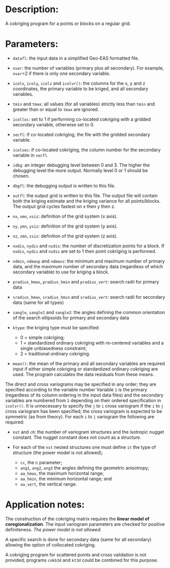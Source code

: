 # Description:

A cokriging program for a points or blocks on a regular grid.

# Parameters:

- `datafl`: the input data in a simplified Geo-EAS formatted file.

- `nvar`: the number of variables (primary plus all secondary).
For example, `nvar`=2 if there is only one secondary variable.

- `icolx`, `icoly`, `icolz` and `icolvr()`: the columns for the x, y and
z coordinates, the primary variable to be kriged, and all secondary variables.

- `tmin` and `tmax`: all values (for all variables) strictly less than `tmin`
and greater than or equal to `tmax` are ignored.

- `icolloc`: set to 1 if performing co-located cokriging with a gridded secondary
 variable, otherwise set to 0.

- `secfl`: if co-located cokriging, the file with
the gridded secondary variable.

- `icolsec`: if co-located cokriging, the column number for the secondary
variable in `secfl`.

- `idbg`: an integer debugging level between 0 and 3. The higher the
debugging level the more output. Normally level 0 or 1 should be chosen.

- `dbgfl`: the debugging output is written to this file.

- `outfl`: the output grid is written to this file. The output file will
contain both the kriging estimate and the kriging variance for all
points/blocks. The output grid cycles fastest on x then y then z.

- `nx`, `xmn`, `xsiz`: definition of the grid system (x axis).

- `ny`, `ymn`, `ysiz`: definition of the grid system (y axis).

- `nz`, `zmn`, `zsiz`: definition of the grid system (z axis).

- `nxdis`, `nydis` and `nzdis`: the number of discretization points for
a block. If `nxdis`, `nydis` and `nzdis` are set to 1 then point cokriging
is performed.

- `ndmin`, `ndmaxp` and `ndmaxs`: the minimum and maximum number of primary
data, and the maximum number of secondary data (regardless of which secondary
variable) to use for kriging a block.

- `pradius_hmax`, `pradius_hmin` and `pradius_vert`:
search radii for primary data

- `sradius_hmax`, `sradius_hmin` and `sradius_vert`:
search radii for secondary data (same for all types)

- `sangle`, `sangle1` and `sangle2`: the angles defining the common
orientation of the search ellipsoids for primary and secondary data

- `ktype`: the kriging type must be specified:
    - 0 = simple cokriging;
    - 1 = standardized ordinary cokriging with re-centered variables
    and a single unbiasedness constraint;
    - 2 = traditional ordinary cokriging.

- `mean()`: the mean of the primary and all secondary variables are required
 input if either simple cokriging or standardized ordinary cokriging are used.
 The program calculates the data residuals from these means.

The direct and cross variograms may be specified in any order; they are
specified according to the variable number Variable `1` is the primary
(regardless of its column ordering in the input data files)
and the secondary variables are numbered from `2` depending on their
 ordered specification in `icolvr()`. It is unnecessary to specify
 the `j` to `i` cross variogram if the `i` to `j` cross variogram
 has been specified; the cross variogram is expected to be symmetric
 (as from theory). For each `i` to `j` variogram the following are required:

- `nst` and `c0`: the number of variogram structures and the isotropic
nugget constant. The nugget constant does not count as a structure.

- For each of the `nst` nested structures one must define `it` the type of
structure (the power model is not allowed);
    - `cc`, the c parameter;
    - `ang1`, `ang2`, `ang3` the angles defining the geometric anisotropy;
    - `aa_hmax`, the maximum horizontal range;
    - `aa_hmin`, the minimum horizontal range; and
    - `aa_vert`, the vertical range.

# Application notes:

The construction of the cokriging matrix requires the **linear model of
coregionalization**. The input variogram parameters are checked for
positive definiteness. *The power model is not allowed.*

A specific search is done for secondary data (same for all secondary)
allowing the option of collocated cokriging.

A cokriging program for scattered points and cross validation is not provided;
programs `cokb3d` and `kt3d` could be combined for this purpose.
